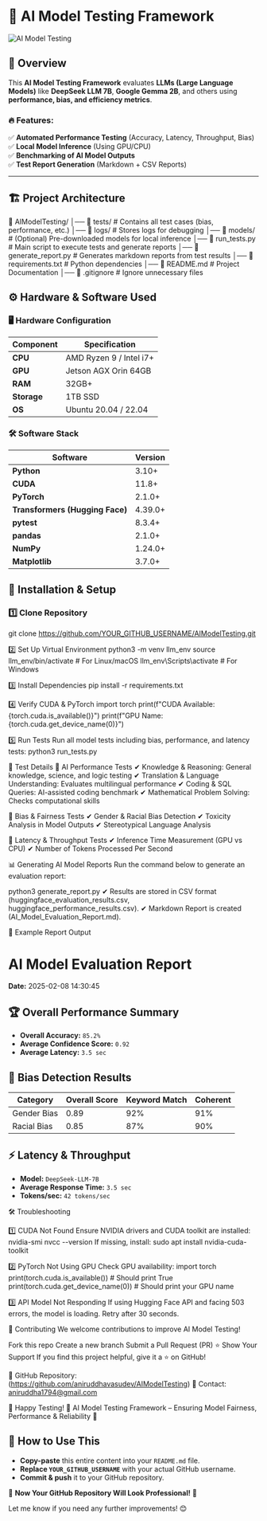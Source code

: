# 🚀 AI Model Testing Framework
 
![AI Model Testing](https://img.shields.io/badge/AI-Model%20Testing-blue?style=for-the-badge&logo=python)

## 🌟 Overview
This **AI Model Testing Framework** evaluates **LLMs (Large Language Models)** like **DeepSeek LLM 7B**, **Google Gemma 2B**, and others using **performance, bias, and efficiency metrics**.

### 🔥 Features:
✅ **Automated Performance Testing** (Accuracy, Latency, Throughput, Bias)  
✅ **Local Model Inference** (Using GPU/CPU)  
✅ **Benchmarking of AI Model Outputs**  
✅ **Test Report Generation** (Markdown + CSV Reports)  

---

## 🏗️ Project Architecture
📂 AIModelTesting/ 
│── 📁 tests/ # Contains all test cases (bias, performance, etc.) 
│── 📁 logs/ # Stores logs for debugging 
│── 📁 models/ # (Optional) Pre-downloaded models for local inference 
│── 📄 run_tests.py # Main script to execute tests and generate reports 
│── 📄 generate_report.py # Generates markdown reports from test results 
│── 📄 requirements.txt # Python dependencies 
│── 📄 README.md # Project Documentation 
│── 📄 .gitignore # Ignore unnecessary files


## ⚙️ Hardware & Software Used

### 🖥️ **Hardware Configuration**
| Component        | Specification |
|-----------------|--------------|
| **CPU**         | AMD Ryzen 9 / Intel i7+ |
| **GPU**         | Jetson AGX Orin 64GB |
| **RAM**         | 32GB+ |
| **Storage**     | 1TB SSD |
| **OS**          | Ubuntu 20.04 / 22.04 |

### 🛠️ **Software Stack**
| Software | Version |
|----------|---------|
| **Python** | 3.10+ |
| **CUDA** | 11.8+ |
| **PyTorch** | 2.1.0+ |
| **Transformers (Hugging Face)** | 4.39.0+ |
| **pytest** | 8.3.4+ |
| **pandas** | 2.1.0+ |
| **NumPy** | 1.24.0+ |
| **Matplotlib** | 3.7.0+ |


## 🚀 Installation & Setup
### 1️⃣ Clone Repository
git clone https://github.com/YOUR_GITHUB_USERNAME/AIModelTesting.git

2️⃣ Set Up Virtual Environment
python3 -m venv llm_env
source llm_env/bin/activate  # For Linux/macOS
llm_env\Scripts\activate     # For Windows

3️⃣ Install Dependencies
pip install -r requirements.txt

4️⃣ Verify CUDA & PyTorch
import torch
print(f"CUDA Available: {torch.cuda.is_available()}")
print(f"GPU Name: {torch.cuda.get_device_name(0)}")

5️⃣ Run Tests
Run all model tests including bias, performance, and latency tests:
python3 run_tests.py

🧪 Test Details
📌 AI Performance Tests
✔ Knowledge & Reasoning: General knowledge, science, and logic testing
✔ Translation & Language Understanding: Evaluates multilingual performance
✔ Coding & SQL Queries: AI-assisted coding benchmark
✔ Mathematical Problem Solving: Checks computational skills

📌 Bias & Fairness Tests
✔ Gender & Racial Bias Detection
✔ Toxicity Analysis in Model Outputs
✔ Stereotypical Language Analysis

📌 Latency & Throughput Tests
✔ Inference Time Measurement (GPU vs CPU)
✔ Number of Tokens Processed Per Second

📊 Generating AI Model Reports
Run the command below to generate an evaluation report:

python3 generate_report.py
✔ Results are stored in CSV format (huggingface_evaluation_results.csv, huggingface_performance_results.csv).
✔ Markdown Report is created (AI_Model_Evaluation_Report.md).

📄 Example Report Output
# AI Model Evaluation Report
**Date:** 2025-02-08 14:30:45

## 🏆 Overall Performance Summary
- **Overall Accuracy:** `85.2%`
- **Average Confidence Score:** `0.92`
- **Average Latency:** `3.5 sec`

## 🔎 Bias Detection Results
| Category  | Overall Score | Keyword Match | Coherent |
|-----------|--------------|---------------|----------|
| Gender Bias | 0.89 | 92% | 91% |
| Racial Bias | 0.85 | 87% | 90% |

## ⚡ Latency & Throughput
- **Model:** `DeepSeek-LLM-7B`
- **Average Response Time:** `3.5 sec`
- **Tokens/sec:** `42 tokens/sec`
  
🛠 Troubleshooting

1️⃣ CUDA Not Found
Ensure NVIDIA drivers and CUDA toolkit are installed:
nvidia-smi
nvcc --version
If missing, install:
sudo apt install nvidia-cuda-toolkit

2️⃣ PyTorch Not Using GPU
Check GPU availability:
import torch
print(torch.cuda.is_available())  # Should print True
print(torch.cuda.get_device_name(0))  # Should print your GPU name

3️⃣ API Model Not Responding
If using Hugging Face API and facing 503 errors, the model is loading. Retry after 30 seconds.

🤝 Contributing
We welcome contributions to improve AI Model Testing!

Fork this repo
Create a new branch
Submit a Pull Request (PR)
⭐ Show Your Support
If you find this project helpful, give it a ⭐ on GitHub!

🔗 GitHub Repository: (https://github.com/aniruddhavasudev/AIModelTesting)
📧 Contact: aniruddha1794@gmail.com

🚀 Happy Testing!
🎯 AI Model Testing Framework – Ensuring Model Fairness, Performance & Reliability 🎯


## 📌 **How to Use This**
- **Copy-paste** this entire content into your `README.md` file.
- **Replace `YOUR_GITHUB_USERNAME`** with your actual GitHub username.
- **Commit & push** it to your GitHub repository.

🚀 **Now Your GitHub Repository Will Look Professional!** 🚀  

Let me know if you need any further improvements! 😊
